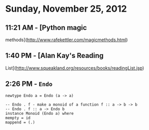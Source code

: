 # Sunday, November 25, 2012

## 11:21 AM - [Python magic
methods](http://www.rafekettler.com/magicmethods.html)

## 1:40 PM - [Alan Kay's Reading
List](http://www.squeakland.org/resources/books/readingList.jsp)

## 2:26 PM - `Endo`

    newtype Endo a = Endo (a -> a)

    -- Endo . f - make a monoid of a function f :: a -> b -> b
    -- Endo . f :: a -> Endo b
    instance Monoid (Endo a) where
    mempty = id
    mappend = (.)

